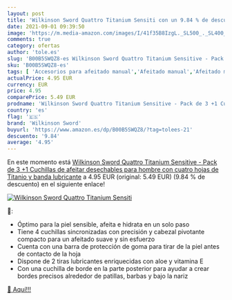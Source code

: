 ```yaml
---
layout: post
title: 'Wilkinson Sword Quattro Titanium Sensiti con un 9.84 % de descuento'
date: 2021-09-01 09:39:50
image: 'https://m.media-amazon.com/images/I/41f35B8IzgL._SL500_._SL400_.jpg'
comments: true
category: ofertas
author: 'tole.es'
slug: 'B00B5SWQZ8-es Wilkinson Sword Quattro Titanium Sensitive - Pack de 3 +1...'
sku: 'B00B5SWQZ8-es'
tags: [ 'Accesorios para afeitado manual','Afeitado manual','Afeitado manual para mujer','Afeitado y depilación','Belleza','Cuchillas de afeitar para mujer','Maquinillas de afeitar para mujer en Afeitado manual','sword','wilkinson','wilkinson sword', ]
actualPrice: 4.95 EUR
currency: EUR
price: 4.95
comparePrice: 5.49 EUR
prodname: 'Wilkinson Sword Quattro Titanium Sensitive - Pack de 3 +1 Cuchillas de afeitar desechables para hombre con cuatro hojas de Titanio y banda lubricante'
country: 'es'
flag: '🇪🇸'
brand: 'Wilkinson Sword'
buyurl: 'https://www.amazon.es/dp/B00B5SWQZ8/?tag=tolees-21'
descuento: '9.84'
average: '4.95'
---
```


En este momento está [Wilkinson Sword Quattro Titanium Sensitive - Pack de 3 +1 Cuchillas de afeitar desechables para hombre con cuatro hojas de Titanio y banda lubricante](https://www.amazon.es/dp/B00B5SWQZ8/?tag=tolees-21) a 4.95 EUR (original: 5.49 EUR) (9.84 %  de descuento) en el siguiente enlace!

[![Wilkinson Sword Quattro Titanium Sensiti](https://m.media-amazon.com/images/I/41f35B8IzgL._SL500_._SL400_.jpg)](https://www.amazon.es/dp/B00B5SWQZ8/?tag=tolees-21)

🔎:

- Óptimo para la piel sensible, afeita e hidrata en un solo paso
- Tiene 4 cuchillas sincronizadas con precisión y cabezal pivotante compacto para un afeitado suave y sin esfuerzo
- Cuenta con una barra de protección de goma para tirar de la piel antes de contacto de la hoja
- Dispone de 2 tiras lubricantes enriquecidas con aloe y vitamina E
- Con una cuchilla de borde en la parte posterior para ayudar a crear bordes precisos alrededor de patillas, barbas y bajo la nariz

[🛒 Aquí!!!](https://www.amazon.es/dp/B00B5SWQZ8/?tag=tolees-21)
